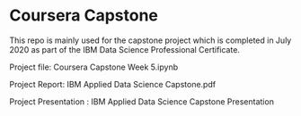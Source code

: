 # Coursera Capstone 
This repo is mainly used for the capstone project which is completed in July 2020 as part of the IBM Data Science Professional Certificate.

Project file: Coursera Capstone Week 5.ipynb

Project Report: IBM Applied Data Science Capstone.pdf

Project Presentation : IBM Applied Data Science Capstone Presentation
